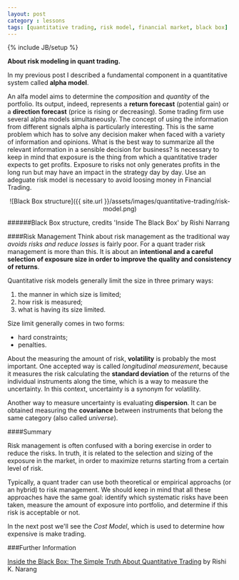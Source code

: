 ```yaml
---
layout: post
category : lessons
tags: [quantitative trading, risk model, financial market, black box]
---
```

{% include JB/setup %}

**About risk modeling in quant trading.**

<!--more-->

In my previous post I described a fundamental component in a quantitative system called **alpha model**.

An alfa model aims to determine the *composition* and *quantity* of the portfolio. Its output, indeed, represents a **return forecast** (potential gain) or a **direction forecast** (price is rising or decreasing). Some trading firm use several alpha models simultaneously. The concept of using the information from different signals alpha is particularly interesting. This is the same problem which has to solve any decision maker when faced with a variety of information and opinions. What is the best way to summarize all the relevant information in a sensible decision for business?
Is necessary to keep in mind that exposure is the thing from which a quantitative trader expects to get profits. Exposure to risks not only generates profits in the long run but may have an impact in the strategy day by day. Use an adeguate risk model is necessary to avoid loosing money in Financial Trading.

<div style="text-align:center" markdown="1">
![Black Box structure]({{ site.url }}/assets/images/quantitative-trading/risk-model.png)
</div>

######Black Box structure, credits 'Inside The Black Box' by Rishi Narrang

####Risk Management
Think about risk management as the traditional way *avoids risks and reduce losses* is fairly poor. For a quant trader risk management is more than this. 
It is about an **intentional and a careful selection of exposure size in order to improve the quality and consistency of returns**. 

Quantitative risk models generally limit the size in three primary ways:
1. the manner in which size is limited;
2. how risk is measured;
3. what is having its size limited.

Size limit generally comes in two forms:

* hard constraints;
* penalties.

About the measuring the amount of risk, **volatility** is probably the most important. One accepted way is called *longitudinal measurement*, because it measures the risk calculating the **standard deviation** of the returns of the individual instruments along the time, which is a way to measure the uncertainty. In this context, uncertainty is a synonym for volatility.

Another way to measure uncertainty is evaluating **dispersion**. It can be obtained measuring the **covariance** between instruments that belong the same category (also called *universe*). 


####Summary

Risk management is often confused with a boring exercise in order to reduce the risks. In truth, it is related to the selection and sizing of the exposure in the market, in order to maximize returns starting from a certain level of risk.

Typically, a quant trader can use both theoretical or empirical approachs (or an hybrid) to risk management. 
We should keep in mind that all these approaches have the same goal: identify which systematic risks have been taken, measure the amount of exposure into portfolio, and determine if this risk is acceptable or not.

In the next post we'll see the *Cost Model*, which is used to determine how expensive is make trading.


###Further Information

[Inside the Black Box: The Simple Truth About Quantitative Trading](http://www.amazon.com/Inside-Black-Box-Quantitative-Trading/dp/1480590061) by Rishi K. Narang




